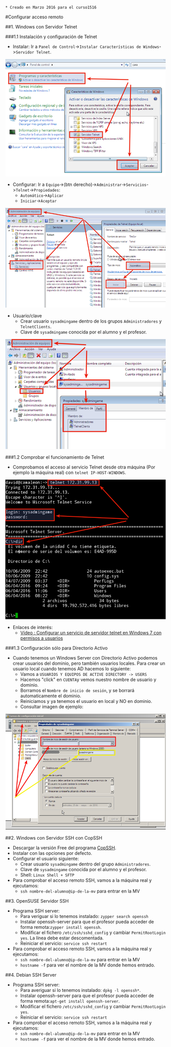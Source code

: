 
```
* Creado en Marzo 2016 para el curso1516
```

#Configurar acceso remoto

##1. Windows con Servidor Telnet

###1.1 Instalación y configuración de Telnet
* Instalar: Ir a `Panel de Control`->`Instalar Características de Windows`->`Servidor Telnet`.

![w7-servidor-telnet.png](./images/w7-servidor-telnet.png)

* Configurar: Ir a `Equipo`->(btn derecho)->`Administrar`->`Servicios`->`Telnet`->`Propiedades`:
    * `Automático`->`Aplicar`
    * `Iniciar`->`Aceptar`

![w7-iniciar-servicio-telnet.png](./images/w7-iniciar-servicio-telnet.png)

* Usuario/clave
   * Crear usuario `sysadmingame` dentro de los grupos `Administradores` y `TelnetClients`.
   * Clave de `sysadmingame` conocida por el alumno y el profesor.

![w7-usuario-telnet.png](./images/w7-usuario-telnet.png)

###1.2 Comprobar el funcionamiento de Telnet

* Comprobamos el acceso al servicio Telnet desde otra máquina
(Por ejemplo la máquina real) con `telnet IP-HOST-WINDOWS`.

![w7-telnet.png](./images/w7-telnet.png)

* Enlaces de interés:
    * [Vídeo : Configurar un servicio de servidor telnet en Windows 7 con permisos a usuarios](https://www.youtube.com/watch?v=oLnf8MICrL4)

###1.3 Configuración sólo para Directorio Activo

* Cuando tenemos un Windows Server con Directorio Activo podemos crear usuarios del dominio,
pero también usuarios locales. Para crear un usuario local cuando tenemos AD hacemos lo siguiente:
    * Vamos a `USUARIOS Y EQUIPOS DE ACTIVE DIRECTORY -> USERS`
    * Hacemos "click" en `CUENTA`y vemos nuestro nombre de usuario y dominio.
    * Borramos el `Nombre de inicio de sesión`, y se borrará automaticamente el dominio.
    * Reiniciamos y ya tenemos el usuario en local y NO en dominio.
    * Consultar imagen de ejemplo:

![winserver-usuario-local](./images/winserver-usuario-local.png)

##2. Windows con Servidor SSH con CopSSH

* Descargar la versión Free del programa [CopSSH](https://www.itefix.net/copssh).
* Instalar con las opciones por defecto.
* Configurar el usuario siguiente:
    * Crear usuario `sysadmingame` dentro del grupo `Administradores`.
    * Clave de `sysadmingame` conocida por el alumno y el profesor.
    * Shell: `Linux Shell + SFTP`
* Para comprobar el acceso remoto SSH, vamos a la máquina real
y ejecutamos:
    * `ssh nombre-del-alumno@ip-de-la-mv` para entrar en la MV

##3. OpenSUSE Servidor SSH

* Programa SSH server:
    * Para veriguar si lo tenemos instalado: `zypper search openssh`
    * Instalar openssh-server para que el profesor pueda acceder
    de forma remota:`zypper install openssh`.
    * Modificar el fichero `/etc/ssh/sshd_config` y cambiar
    `PermitRootLogin yes`. La línea debe estar descomentada.
    * Reiniciar el servicio: `service ssh restart`
* Para comprobar el acceso remoto SSH, vamos a la máquina real
y ejecutamos:
    * `ssh nombre-del-alumno@ip-de-la-mv` para entrar en la MV
    * `hostname -f` para ver el nombre de la MV donde hemos entrado.

##4. Debian SSH Server

* Programa SSH server:
    * Para averiguar si lo tenemos instalado: `dpkg -l openssh*`.
    * Instalar openssh-server para que el profesor pueda acceder
    de forma remota:`apt-get install openssh-server`.
    * Modificar el fichero `/etc/ssh/sshd_config` y cambiar
    `PermitRootLogin yes`.
    * Reiniciar el servicio: `service ssh restart`
* Para comprobar el acceso remoto SSH, vamos a la máquina real
y ejecutamos:
    * `ssh nombre-del-alumno@ip-de-la-mv` para entrar en la MV
    * `hostname -f` para ver el nombre de la MV donde hemos entrado.
